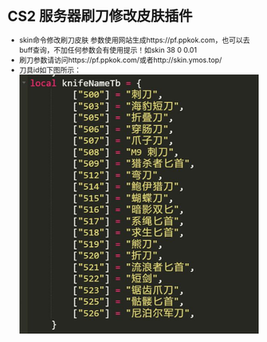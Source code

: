 # CS2 服务器刷刀修改皮肤插件

- skin命令修改刷刀皮肤 参数使用网站生成https://pf.ppkok.com，也可以去buff查询，不加任何参数会有使用提示！如skin 38 0 0.01
- 刷刀参数请访问https://pf.ppkok.com/或者http://skin.ymos.top/
- 刀具id如下图所示：
![image](https://github.com/fuzzyscn/cs2_weapons_knife_skin/blob/main/20231202125223.jpg?raw=true)
